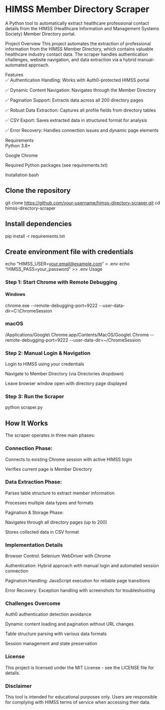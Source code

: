 # HIMSS Member Directory Scraper
A Python tool to automatically extract healthcare professional contact details from the HIMSS (Healthcare Information and Management Systems Society) Member Directory portal.

Project Overview
This project automates the extraction of professional information from the HIMSS Member Directory, which contains valuable healthcare industry contact data. The scraper handles authentication challenges, website navigation, and data extraction via a hybrid manual-automated approach.

Features  
✅ Authentication Handling: Works with Auth0-protected HIMSS portal

✅ Dynamic Content Navigation: Navigates through the Member Directory

✅ Pagination Support: Extracts data across all 200 directory pages

✅ Robust Data Extraction: Captures all profile fields from directory tables

✅ CSV Export: Saves extracted data in structured format for analysis

✅ Error Recovery: Handles connection issues and dynamic page elements

Requirements  
Python 3.8+

Google Chrome

Required Python packages (see requirements.txt)

Installation
bash
## Clone the repository
git clone https://github.com/your-username/himss-directory-scraper.git
cd himss-directory-scraper

## Install dependencies
pip install -r requirements.txt

## Create environment file with credentials
echo "HIMSS_USER=your.email@example.com" > .env
echo "HIMSS_PASS=your_password" >> .env
Usage
### Step 1: Start Chrome with Remote Debugging
#### Windows
chrome.exe --remote-debugging-port=9222 --user-data-dir=C:\ChromeSession

### macOS
/Applications/Google\ Chrome.app/Contents/MacOS/Google\ Chrome --remote-debugging-port=9222 --user-data-dir=~/ChromeSession

### Step 2: Manual Login & Navigation
Login to HIMSS using your credentials

Navigate to Member Directory (via Directories dropdown)

Leave browser window open with directory page displayed

### Step 3: Run the Scraper
python scraper.py

## How It Works
The scraper operates in three main phases:

### Connection Phase:

Connects to existing Chrome session with active HIMSS login

Verifies current page is Member Directory

### Data Extraction Phase:

Parses table structure to extract member information

Processes multiple data types and formats

Pagination & Storage Phase:

Navigates through all directory pages (up to 200)

Stores collected data in CSV format

### Implementation Details

Browser Control: Selenium WebDriver with Chrome

Authentication: Hybrid approach with manual login and automated session connection

Pagination Handling: JavaScript execution for reliable page transitions

Error Recovery: Exception handling with screenshots for troubleshooting

### Challenges Overcome

Auth0 authentication detection avoidance

Dynamic content loading and pagination without URL changes

Table structure parsing with various data formats

Session management and state preservation

### License
This project is licensed under the MIT License - see the LICENSE file for details.

### Disclaimer
This tool is intended for educational purposes only. Users are responsible for complying with HIMSS terms of service when accessing their data.